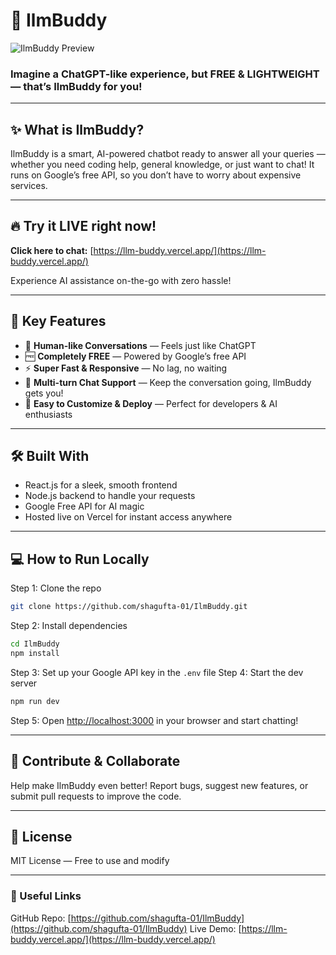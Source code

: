 

# 🚀 IlmBuddy

![IlmBuddy Preview](https://llm-buddy.vercel.app/favicon.ico)

### Imagine a ChatGPT-like experience, but FREE & LIGHTWEIGHT — that’s **IlmBuddy** for you!

---

## ✨ What is IlmBuddy?

IlmBuddy is a smart, AI-powered chatbot ready to answer all your queries — whether you need coding help, general knowledge, or just want to chat! It runs on Google’s free API, so you don’t have to worry about expensive services.

---

## 🔥 Try it LIVE right now!

**Click here to chat:** [https://llm-buddy.vercel.app/](https://llm-buddy.vercel.app/)

Experience AI assistance on-the-go with zero hassle!

---

## 🚀 Key Features

* 💬 **Human-like Conversations** — Feels just like ChatGPT
* 🆓 **Completely FREE** — Powered by Google’s free API
* ⚡️ **Super Fast & Responsive** — No lag, no waiting
* 🤖 **Multi-turn Chat Support** — Keep the conversation going, IlmBuddy gets you!
* 🧩 **Easy to Customize & Deploy** — Perfect for developers & AI enthusiasts

---

## 🛠️ Built With

* React.js for a sleek, smooth frontend
* Node.js backend to handle your requests
* Google Free API for AI magic
* Hosted live on Vercel for instant access anywhere

---

## 💻 How to Run Locally

Step 1: Clone the repo

```bash
git clone https://github.com/shagufta-01/IlmBuddy.git
```

Step 2: Install dependencies

```bash
cd IlmBuddy
npm install
```

Step 3: Set up your Google API key in the `.env` file
Step 4: Start the dev server

```bash
npm run dev
```

Step 5: Open [http://localhost:3000](http://localhost:3000) in your browser and start chatting!

---

## 🤝 Contribute & Collaborate

Help make IlmBuddy even better! Report bugs, suggest new features, or submit pull requests to improve the code.

---

## 📜 License

MIT License — Free to use and modify

---

### 🔗 Useful Links

GitHub Repo: [https://github.com/shagufta-01/IlmBuddy](https://github.com/shagufta-01/IlmBuddy)
Live Demo: [https://llm-buddy.vercel.app/](https://llm-buddy.vercel.app/)


